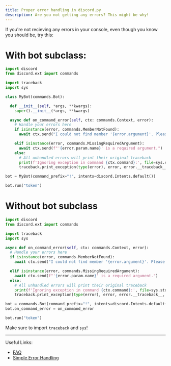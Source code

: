 ```yaml
---
title: Proper error handling in discord.py
description: Are you not getting any errors? This might be why!
---
```

If you're not recieving any errors in your console, even though you know you should be, try this:

# With bot subclass:
```py
import discord
from discord.ext import commands

import traceback
import sys

class MyBot(commands.Bot):

  def __init__(self, *args, **kwargs):
    super().__init__(*args, **kwargs)

  async def on_command_error(self, ctx: commands.Context, error):
    # Handle your errors here
    if isinstance(error, commands.MemberNotFound):
      await ctx.send("I could not find member '{error.argument}'. Please try again")

    elif isinstance(error, commands.MissingRequiredArgument):
      await ctx.send(f"'{error.param.name}' is a required argument.")
    else:
      # All unhandled errors will print their original traceback
      print(f'Ignoring exception in command {ctx.command}:', file=sys.stderr)
      traceback.print_exception(type(error), error, error.__traceback__, file=sys.stderr)

bot = MyBot(command_prefix="!", intents=discord.Intents.default())

bot.run("token")
```

# Without bot subclass
```py
import discord
from discord.ext import commands

import traceback
import sys

async def on_command_error(self, ctx: commands.Context, error):
  # Handle your errors here
  if isinstance(error, commands.MemberNotFound):
    await ctx.send("I could not find member '{error.argument}'. Please try again")

  elif isinstance(error, commands.MissingRequiredArgument):
    await ctx.send(f"'{error.param.name}' is a required argument.")
  else:
    # All unhandled errors will print their original traceback
    print(f'Ignoring exception in command {ctx.command}:', file=sys.stderr)
    traceback.print_exception(type(error), error, error.__traceback__, file=sys.stderr)

bot = commands.Bot(command_prefix="!", intents=discord.Intents.default())
bot.on_command_error = on_command_error

bot.run("token")
```


Make sure to import `traceback` and `sys`!

-------------------------------------------------------------------------------------------------------------

Useful Links:
- [FAQ](https://discordpy.readthedocs.io/en/latest/faq.html)
- [Simple Error Handling](https://gist.github.com/EvieePy/7822af90858ef65012ea500bcecf1612)
